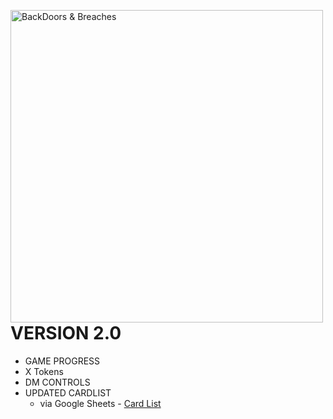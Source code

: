 
<img src="https://github.com/p3hndrx/B-B-Shuffle/blob/main/App/img/bb-logo.png" width="500px"
     alt="BackDoors & Breaches"
     style="float: left; margin-right: 10px;" />

# VERSION 2.0

- GAME PROGRESS
- X Tokens
- DM CONTROLS
- UPDATED CARDLIST
  - via Google Sheets - [Card List](https://docs.google.com/spreadsheets/d/1RNBFr4o9OPYWwR7mxdadHQwxRayylZewcphdS3K6-og/edit?usp=sharing)
